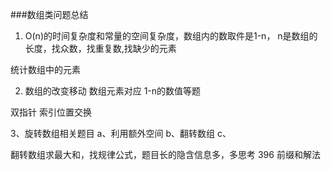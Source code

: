 ###数组类问题总结

1. O(n)的时间复杂度和常量的空间复杂度，数组内的数取件是1-n，
n是数组的长度，找众数，找重复数,找缺少的元素


统计数组中的元素

2. 数组的改变移动 数组元素对应 1-n的数值等题

双指针
索引位置交换

3、旋转数组相关题目
a、利用额外空间
b、翻转数组
c、

翻转数组求最大和，找规律公式，题目长的隐含信息多，多思考
396
前缀和解法




